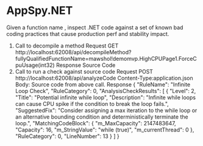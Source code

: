 # AppSpy.NET
Given a function name , inspect .NET code against a set of known bad coding practices that cause production perf and stability impact.
1. Call to decompile a method
  Request
    GET http://localhost:62008/api/decompileMethod?fullyQualifiedFunctionName=mawshol!demomvp.HighCPUPage1.ForceCpuUsage(int32)
  Response
    Source Code
2. Call to run a check against source code
  Request
    POST http://localhost:62008/api/analyzeCode
    Content-Type:application.json
    Body: Source code from above call.
  Response
    {
        "RuleName": "Infinite Loop Check",
        "RuleCategory": 0,
        "AnalysisCheckResults": [
            {
                "Level": 2,
                "Title": "Potential infinite while loop",
                "Description": "Infinite while loops can cause CPU spike if the condition to break the loop fails.",
                "SuggestedFix": "Consider assigning a max iteration to the while loop or an alternative bounding condition and deterministically terminate the loop.",
                "MatchingCodeBlock": {
                    "m_MaxCapacity": 2147483647,
                    "Capacity": 16,
                    "m_StringValue": "while (true)",
                    "m_currentThread": 0
                },
                "RuleCategory": 0,
                "LineNumber": 13
            }
        ]
    }
